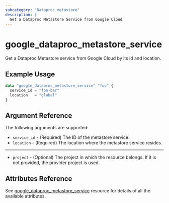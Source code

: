 ```yaml
---
subcategory: "Dataproc metastore"
description: |-
  Get a Dataproc Metastore Service from Google Cloud
---
```


# google_dataproc_metastore_service

Get a Dataproc Metastore service from Google Cloud by its id and location.

## Example Usage

```tf
data "google_dataproc_metastore_service" "foo" {
  service_id = "foo-bar"
  location   = "global"  
}
```

## Argument Reference

The following arguments are supported:

* `service_id` - (Required) The ID of the metastore service.
* `location` - (Required) The location where the metastore service resides.

- - -

* `project` - (Optional) The project in which the resource belongs. If it
    is not provided, the provider project is used.

## Attributes Reference

See [google_dataproc_metastore_service](https://registry.terraform.io/providers/hashicorp/google/latest/docs/resources/dataproc_metastore_service) resource for details of all the available attributes.
